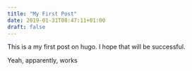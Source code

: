 ```yaml
---
title: "My First Post"
date: 2019-01-31T08:47:11+01:00
draft: false
---
```


This is a my first post on hugo. I hope that will be successful.

Yeah, apparently, works
